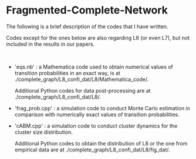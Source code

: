 # Fragmented-Complete-Network

The following is a brief description of the codes that I have written.

Codes except for the ones below are also regarding L8 (or even L7), but not included in the results in our papers.

<br/>

* 'eqs.nb' : a Mathematica code used to obtain numerical values of transition probabilities in an exact way, is at ./complete_graph/L8_confi_dat/L8/Mathematica_code/.

  Additional Python codes for data post-processing are at ./complete_graph/L8_confi_dat/L8/.

* 'frag_prob.cpp' : a simulation code to conduct Monte Carlo estimation in comparison with numerically exact values of transition probabilities.

* 'cABM.cpp' : a simulation code to conduct cluster dynamics for the cluster size distribution.

  Additional Python codes to obtain the distribution of L8 or the one from empirical data are at ./complete_graph/L8_confi_dat/L8/fig_dat/.
  
